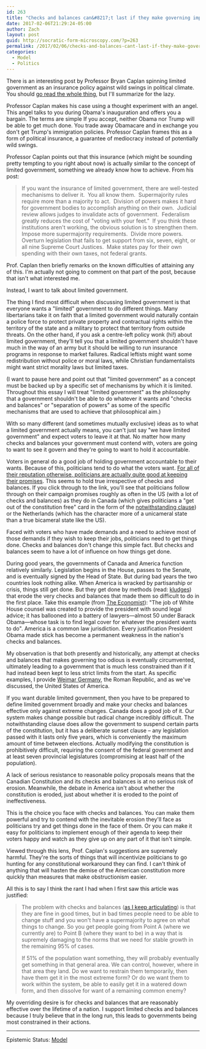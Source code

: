 ```yaml
---
id: 263
title: "Checks and balances can&#8217;t last if they make governing impossible"
date: 2017-02-06T21:29:24-05:00
author: Zach
layout: post
guid: http://socratic-form-microscopy.com/?p=263
permalink: /2017/02/06/checks-and-balances-cant-last-if-they-make-governing-impossible/
categories:
  - Model
  - Politics
---
```


There is an interesting post by Professor Bryan Caplan spinning limited government as an insurance policy against wild swings in political climate. You should <a href="http://econlog.econlib.org/archives/2017/01/limited_governm.html">go read the whole thing</a>, but I'll summarize for the lazy.

Professor Caplan makes his case using a thought experiment with an angel. This angel talks to you during Obama's inauguration and offers you a bargain. The terms are simple If you accept, neither Obama nor Trump will be able to get much done. You trade away Obamacare and in exchange you don't get Trump's immigration policies. Professor Caplan frames this as a form of political insurance, a guarantee of mediocracy instead of potentially wild swings.

Professor Caplan points out that this insurance (which might be sounding pretty tempting to you right about now) is actually similar to the concept of limited government, something we already know how to achieve. From his post:

<blockquote>If you want the insurance of limited government, there are well-tested mechanisms to deliver it.  You all know them.  Supermajority rules require more than a majority to act.  Division of powers makes it hard for government bodies to accomplish anything on their own.  Judicial review allows judges to invalidate acts of government.  Federalism greatly reduces the cost of "voting with your feet."  If you think these institutions aren't working, the obvious solution is to strengthen them.  Impose more supermajority requirements.  Divide more powers.  Overturn legislation that fails to get support from six, seven, eight, or all nine Supreme Court Justices.  Make states pay for their own spending with their own taxes, not federal grants.</blockquote>

Prof. Caplan then briefly remarks on the known difficulties of attaining any of this. I'm actually not going to comment on that part of the post, because that isn't what interested me.

Instead, I want to talk about limited government.

The thing I find most difficult when discussing limited government is that everyone wants a "limited" government to do different things. Many libertarians take it on faith that a limited government would naturally contain a police force to protect private property and contractual rights within the territory of the state and a military to protect that territory from outside threats. On the other hand, if you ask a centre-left policy wonk (hi!) about limited government, they'll tell you that a limited government shouldn't have much in the way of an army but it should be willing to run insurance programs in response to market failures. Radical leftists might want some redistribution without police or moral laws, while Christian fundamentalists might want strict morality laws but limited taxes.

(I want to pause here and point out that "limited government" as a concept must be backed up by a specific set of mechanisms by which it is limited. Throughout this essay I will treat "limited government" as the philosophy that a government shouldn't be able to do whatever it wants and "checks and balances" or "separation of powers" as some of the specific mechanisms that are used to achieve that philosophical aim.)

With so many different (and sometimes mutually exclusive) ideas as to what a limited government actually means, you can't just say "we have limited government" and expect voters to leave it at that. No matter how many checks and balances your government must contend with, voters are going to want to see it govern and they're going to want to hold it accountable.

Voters in general do a good job of holding government accountable to their wants. Because of this, politicians tend to do what the voters want. <a href="https://fivethirtyeight.com/features/trust-us-politicians-keep-most-of-their-promises/">For all of their reputation otherwise, politicians are actually quite good at keeping their promises</a>. This seems to hold true irrespective of checks and balances. If you click through to the link, you'll see that politicians follow through on their campaign promises roughly as often in the US (with a lot of checks and balances) as they do in Canada (which gives politicians a "get out of the constitution free" card in the form of the <a href="https://en.wikipedia.org/wiki/Section_33_of_the_Canadian_Charter_of_Rights_and_Freedoms">notwithstanding clause</a>) or the Netherlands (which has the character more of a unicameral state than a true bicameral state like the US).

Faced with voters who have made demands and a need to achieve most of those demands if they wish to keep their jobs, politicians need to get things done. Checks and balances don't change this simple fact. But checks and balances seem to have a lot of influence on how things get done.

During good years, the governments of Canada and America function relatively similarly. Legislation begins in the House, passes to the Senate, and is eventually signed by the Head of State. But during bad years the two countries look nothing alike. When America is wracked by partisanship or crisis, things still get done. But they get done by methods (read: <a href="http://www.nationalaffairs.com/publications/detail/kludgeocracy-in-america">kludges</a>) that erode the very checks and balances that made them so difficult to do in the first place. Take this example (from <a href="http://www.economist.com/news/united-states/21716060-next-four-years-will-keep-students-constitution-busy-americas-system-checks">The Economist</a>): "The job of White House counsel was created to provide the president with sound legal advice; it has ballooned into a battery of lawyers—almost 50 under Barack Obama—whose task is to find legal cover for whatever the president wants to do". America is a common law jurisdiction. Every justification President Obama made stick has become a permanent weakness in the nation's checks and balances.

My observation is that both presently and historically, any attempt at checks and balances that makes governing too odious is eventually circumvented, ultimately leading to a government that is much less constrained than if it had instead been kept to less strict limits from the start. As specific examples, I provide <a href="https://en.wikipedia.org/wiki/Weimar_Republic#Institutional_problems">Weimar Germany</a>, the Roman Republic, and as we've discussed, the United States of America.

If you want durable limited government, then you have to be prepared to define limited government broadly and make your checks and balances effective only against extreme changes. Canada does a good job of it. Our system makes change possible but radical change incredibly difficult. The notwithstanding clause does allow the government to suspend certain parts of the constitution, but it has a deliberate sunset clause – any legislation passed with it lasts only five years, which is conveniently the maximum amount of time between elections. Actually modifying the constitution is prohibitively difficult, requiring the consent of the federal government and at least seven provincial legislatures (compromising at least half of the population).

A lack of serious resistance to reasonable policy proposals means that the Canadian Constitution and its checks and balances is at no serious risk of erosion. Meanwhile, the debate in America isn't about whether the constitution is eroded, just about whether it is eroded to the point of ineffectiveness.

This is the choice you face with checks and balances. You can make them powerful and try to contend with the inevitable erosion they'll face as politicians try and get things done in the face of them. Or you can make it easy for politicians to implement enough of their agenda to keep their voters happy and watch as they give up on any part of it that isn't simple.

Viewed through this lens, Prof. Caplan's suggestions are supremely harmful. They're the sorts of things that will incentivize politicians to go hunting for any constitutional workaround they can find. I can't think of anything that will hasten the demise of the American constitution more quickly than measures that make obstructionism easier.

All this is to say I think the rant I had when I first saw this article was justified:

<blockquote>The problem with checks and balances (<a href="/2017/01/30/trump-is-marius-not-caesar/#3">as I keep articulating</a>) is that they are fine in good times, but in bad times people need to be able to change stuff and you won't have a supermajority to agree on what things to change. So you get people going from Point A (where we currently are) to Point B (where they want to be) in a way that is supremely damaging to the norms that we need for stable growth in the remaining 95% of cases.

If 51% of the population want something, they will probably eventually get something in that general area. We can control, however, where in that area they land. Do we want to restrain them temporarily, then have them get it in the most extreme form? Or do we want them to work within the system, be able to easily get it in a watered down form, and then dissolve for want of a remaining common enemy?</blockquote>

My overriding desire is for checks and balances that are reasonably effective over the lifetime of a nation. I support limited checks and balances because I truly believe that in the long run, this leads to governments being most constrained in their actions.

<hr class="post-end" />
<p class="epistemic-status">Epistemic Status: <a href="/about-me">Model</a>
